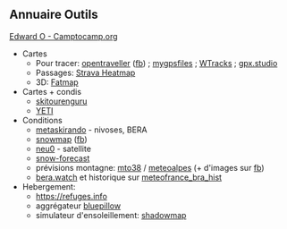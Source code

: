 
## Annuaire Outils

[Edward O - Camptocamp.org](https://www.camptocamp.org/profiles/1008849/en/edward-o)

* Cartes
    * Pour tracer: [opentraveller](https://opentraveller.net/) ([fb](https://www.facebook.com/opentraveller01)) ; [mygpsfiles](http://www.mygpsfiles.com) ; [WTracks](https://opoto.github.io/wtracks/) ; [gpx.studio](https://gpx.studio/)
    * Passages: [Strava Heatmap](https://www.strava.com/heatmap#13.56/6.37600/44.94621/hot/winter)
    * 3D: [Fatmap](https://fatmap.com/)
* Cartes + condis
    * [skitourenguru](https://www.skitourenguru.ch/)
    * [YETI](https://c2corg.github.io/c2c_ui/pin/#/yeti)
* Conditions
    * [metaskirando](https://www.metaskirando.ovh/) - nivoses, BERA
    * [snowmap](https://snowmap.fr/opentopo/snow_cover~45.6263,8.4924,8) ([fb](https://www.facebook.com/snowmapofficial/))
    * [neu0](https://www.neu0.com/) - satellite
    * [snow-forecast](https://www.snow-forecast.com/maps/dynamic/west-alps?hr=3&over=none&symbols=snow&type=snow.next3days)
    * prévisions montagne: [mto38](http://mto38.free.fr/) / [meteoalpes](https://www.meteoalpes.fr/bulletin/alpes-du-nord/) (+ d'images sur [fb](https://www.facebook.com/meteoalpes))
    * [bera.watch](https://bera.watch/) et historique sur [meteofrance_bra_hist](https://gitlab.com/multi-coop/meteofrance_bra_hist)
* Hebergement:
    * <https://refuges.info>
    * aggrégateur [bluepillow](https://www.bluepillow.com/)
    * simulateur d'ensoleillement: [shadowmap](https://app.shadowmap.org/?lat=46&lng=7&zoom=16)
